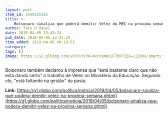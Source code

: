 ```yaml
---
layout: post
item_id: 2549155185
title: >-
    Bolsonaro sinaliza que poderá demitir Vélez do MEC na próxima semana
author: Tatu D'Oquei
date: 2019-04-05 13:43:24
pub_date: 2019-04-05 13:43:24
time_added: 2019-04-06 00:18:53
category: 
tags: []
image: https://s2.glbimg.com/yR5PuYV3W-mxPo9NNCQT7bkT3Z8=/1200x/smart/filters:cover():strip_icc()/s04.video.glbimg.com/x720/7516043.jpg
---
```


Bolsonaro também declarou à imprensa que "está bastante claro que não está dando certo" o trabalho de Vélez no Ministério da Educação. Segundo ele, "está faltando na gestão" da pasta.

**Link:** [https://g1.globo.com/politica/noticia/2019/04/05/bolsonaro-sinaliza-que-podera-demitir-velez-na-proxima-semana.ghtml](https://g1.globo.com/politica/noticia/2019/04/05/bolsonaro-sinaliza-que-podera-demitir-velez-na-proxima-semana.ghtml)

